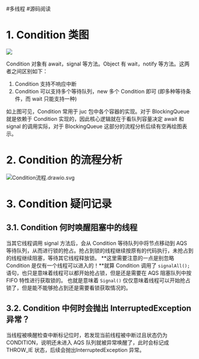 #多线程 #源码阅读

# 1. Condition 类图

![](https://r2.129870.xyz/img/20220501154209.png)

Condition 对象有 await，signal 等方法。Object 有 wait，notify 等方法。这两者之间区别如下：
1.  Condition 支持不响应中断
2.  Condition 可以支持多个等待队列，new 多个 Condition 即可 (即多种等待条件，而 wait 只能支持一种)

如上图可见，Condition 常用于 juc 包中各个容器的实现。对于 BlockingQueue 就是依赖于 Condition 实现的，因此核心逻辑就在于看队列容量决定 await 和 signal 的调用实际，对于 BlockingQueue 这部分的流程分析后续有空再绘图表示。

# 2. Condition 的流程分析

![Condition流程.drawio.svg](https://r2.129870.xyz/img/202308250211226.svg)

# 3. Condition 疑问记录

## 3.1. Condition 何时唤醒阻塞中的线程

当其它线程调用 signal 方法后，会从 Condition 等待队列中将节点移动到 AQS 等待队列，从而进行锁的抢占。抢占到锁的线程继续按原有的代码执行，未抢占到的线程继续阻塞，等待其它线程释放锁。
**这里需要注意的一点是别忽略 Condition 是仅有一个线程可以进入的！**就算 Condition 调用了 `signalAll();` 语句，也只是意味着线程可以都开始抢占锁，但是还是需要在 AQS 阻塞队列中按 FIFO 特性进行获取锁的。
也就是意味着 `Signal()` 仅仅意味着线程可以开始抢占锁了，但是能不能够抢占到还是需要看锁获取情况的。

## 3.2. Condition 中何时会抛出 InterruptedException 异常？

当线程被唤醒检查中断标记位时，若发现当前线程被中断过且状态仍为 CONDITION，说明还未进入 AQS 队列就被异常唤醒了，此时会标记成 THROW_IE 状态，后续会抛出InterruptedException 异常。
